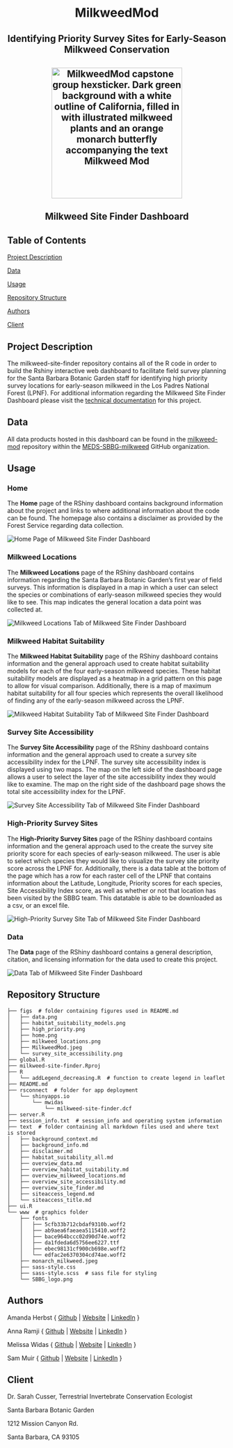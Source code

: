 <h1 align="center">

MilkweedMod

</h1>

<h2 align="center">

**Identifying Priority Survey Sites for Early-Season Milkweed Conservation**

</h2>

<h2 align="center">

<img src = "https://github.com/MEDS-SBBG-milkweed/.github/assets/98177666/b98e752a-194c-4e54-8623-15ef18f8409b" alt="MilkweedMod capstone group hexsticker. Dark green background with a white outline of California, filled in with illustrated milkweed plants and an orange monarch butterfly accompanying the text Milkweed Mod" width="300">

<h2 align="center">

**Milkweed Site Finder Dashboard**

</h2>

## Table of Contents

[Project Description](##project-description)

[Data](#data)

[Usage](#usage)

[Repository Structure](#repository-structure)

[Authors](#authors)

[Client](#client)

## Project Description
The milkweed-site-finder repository contains all of the R code in order to build the Rshiny interactive web dashboard to facilitate field survey planning for the Santa Barbara Botanic Garden staff for identifying high priority survey locations for early-season milkweed in the Los Padres National Forest (LPNF). For additional information regarding the Milkweed Site Finder Dashboard please visit the [technical documentation](https://bren.ucsb.edu/projects/identifying-priority-survey-sites-early-season-milkweed-conservation) for this project.
 
## Data
All data products hosted in this dashboard can be found in the [milkweed-mod](https://github.com/milkweed-mod/milkweed-mod) repository within the [MEDS-SBBG-milkweed](https://github.com/MEDS-SBBG-milkweed) GitHub organization. 

## Usage

### Home

The **Home** page of the RShiny dashboard contains background information about the project and links to where additional information about the code can be found. The homepage also contains a disclaimer as provided by the Forest Service regarding data collection.

</h2>

<img src="https://github.com/MEDS-SBBG-milkweed/milkweed-site-finder/blob/main/figs/home.png" alt="Home Page of Milkweed Site Finder Dashboard">

### Milkweed Locations

The **Milkweed Locations** page of the RShiny dashboard contains information regarding the Santa Barbara Botanic Garden’s first year of field surveys. This information is displayed in a map in which a user can select the species or combinations  of early-season milkweed species they would like to see. This map indicates the general location a data point was collected at.

</h2>

<img src="https://github.com/MEDS-SBBG-milkweed/milkweed-site-finder/blob/main/figs/milkweed_locations.png" alt="Milkweed Locations Tab of Milkweed Site Finder Dashboard">

### Milkweed Habitat Suitability

The **Milkweed Habitat Suitability** page of the RShiny dashboard contains information and the general approach used to create habitat suitability models for each of the four early-season milkweed species. These habitat suitability models are displayed as a heatmap in a grid pattern on this page to allow for visual comparison. Additionally, there is a map of maximum habitat suitability for all four species which represents the overall likelihood of finding any of the early-season milkweed across the LPNF.

</h2>

<img src="https://github.com/MEDS-SBBG-milkweed/milkweed-site-finder/blob/main/figs/habitat_suitability_models.png" alt="Milkweed Habitat Suitability Tab of Milkweed Site Finder Dashboard">

### Survey Site Accessibility

The **Survey Site Accessibility** page of the RShiny dashboard contains information and the general approach used to create a survey site accessibility index for the LPNF. The survey site accessibility index is displayed using two maps. The map on the left side of the dashboard page allows a user to select the layer of the site accessibility index they would like to examine. The map on the right side of the dashboard page shows the total site accessibility index for the LPNF.

</h2>

<img src="https://github.com/MEDS-SBBG-milkweed/milkweed-site-finder/blob/main/figs/survey_site_accessibility.png" alt="Survey Site Accessibility Tab of Milkweed Site Finder Dashboard">

### High-Priority Survey Sites

The **High-Priority Survey Sites** page of the RShiny dashboard contains information and the general approach used to the create the survey site priority score for each species of early-season milkweed. The user is able to select which species they would like to visualize the survey site priority score across the LPNF for. Additionally, there is a data table at the bottom of the page which has a row for each raster cell of the LPNF that contains information about the Latitude, Longitude, Priority scores for each species, Site Accessibility Index score, as well as whether or not that location has been visited by the SBBG team. This datatable is able to be downloaded as a csv, or an excel file. 

</h2>

<img src="https://github.com/MEDS-SBBG-milkweed/milkweed-site-finder/blob/main/figs/high_priority.png" alt="High-Priority Survey Site Tab of Milkweed Site Finder Dashboard">

### Data

The **Data** page of the RShiny dashboard contains a general description, citation, and licensing information for the data used to create this project. 

</h2>

<img src="https://github.com/MEDS-SBBG-milkweed/milkweed-site-finder/blob/main/figs/data.png" alt="Data Tab of Milkweed Site Finder Dashboard">


## Repository Structure
```
├── figs  # folder containing figures used in README.md
│   ├── data.png
│   ├── habitat_suitability_models.png
│   ├── high_priority.png
│   ├── home.png
│   ├── milkweed_locations.png
│   ├── MilkweedMod.jpeg
│   └── survey_site_accessibility.png
├── global.R
├── milkweed-site-finder.Rproj
├── R
│   └── addLegend_decreasing.R  # function to create legend in leaflet
├── README.md
├── rsconnect  # folder for app deployment
│   └── shinyapps.io
│       └── mwidas
│           └── milkweed-site-finder.dcf
├── server.R
├── session_info.txt  # session_info and operating system information
├── text  # folder containing all markdown files used and where text is stored
│   ├── background_context.md
│   ├── background_info.md
│   ├── disclaimer.md
│   ├── habitat_suitability_all.md
│   ├── overview_data.md
│   ├── overview_habitat_suitability.md
│   ├── overview_milkweed_locations.md
│   ├── overview_site_accessibility.md
│   ├── overview_site_finder.md
│   ├── siteaccess_legend.md
│   └── siteaccess_title.md
├── ui.R
└── www  # graphics folder
    ├── fonts
    │   ├── 5cfb33b712cbdaf9310b.woff2
    │   ├── ab9aea6faeaea5115410.woff2
    │   ├── bace964bccc02d90d74e.woff2
    │   ├── da1fdeda6d5756ee6227.ttf
    │   ├── ebec98131cf900cb698e.woff2
    │   └── edfac2e6370304cd74ae.woff2
    ├── monarch_milkweed.jpeg
    ├── sass-style.css
    ├── sass-style.scss  # sass file for styling 
    └── SBBG_logo.png
```

## Authors

 Amanda Herbst { [Github](https://github.com/amandaherbst) | [Website](amandaherbst.github.io) | [LinkedIn](https://www.linkedin.com/in/amanda-herbst/) }

 Anna Ramji { [Github](https://github.com/annaramji) | [Website](https://annaramji.github.io/) | [LinkedIn](https://www.linkedin.com/in/annaramji/) }

 Melissa Widas { [Github](https://github.com/mwidas) | [Website](https://mwidas.github.io/) | [LinkedIn](https://www.linkedin.com/in/mwidas/) }

 Sam Muir { [Github](https://github.com/shmuir) | [Website](https://shmuir.github.io/) | [LinkedIn](https://www.linkedin.com/in/shmuir/) }

## Client
Dr. Sarah Cusser, Terrestrial Invertebrate Conservation Ecologist

Santa Barbara Botanic Garden

1212 Mission Canyon Rd.

Santa Barbara, CA 93105


